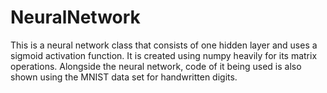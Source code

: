 # NeuralNetwork
This is a neural network class that consists of one hidden layer and uses a sigmoid activation function.
It is created using numpy heavily for its matrix operations. Alongside the neural network, code of it being used
is also shown using the MNIST data set for handwritten digits.
